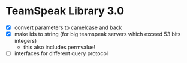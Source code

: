 TeamSpeak Library 3.0
=====================

- [x] convert parameters to camelcase and back
- [x] make ids to string (for big teamspeak servers which exceed 53 bits integers)
  - this also includes permvalue!
- [ ] interfaces for different query protocol